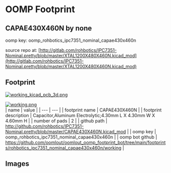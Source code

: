 # OOMP Footprint  
## CAPAE430X460N  by none  
  
oomp key: oomp_rohbotics_ipc7351_nominal_capae430x460n  
  
source repo at: [http://gitlab.com/rohbotics/IPC7351-Nominal.pretty/blob/master/XTAL1200X480X460N.kicad_mod](http://gitlab.com/rohbotics/IPC7351-Nominal.pretty/blob/master/XTAL1200X480X460N.kicad_mod)  
## Footprint  
  
[![working_kicad_pcb_3d.png](working_kicad_pcb_3d_600.png)](working_kicad_pcb_3d.png)  
  
[![working.png](working_600.png)](working.png)  
| name | value | 
| --- | --- | 
| footprint name | CAPAE430X460N | 
| footprint description | Capacitor,Aluminum Electrolytic;4.30mm L X 4.30mm W X 4.60mm H | 
| number of pads | 2 | 
| github path | http://github.com/rohbotics/IPC7351-Nominal.pretty/blob/master/CAPAE430X460N.kicad_mod | 
| oomp key | oomp_rohbotics_ipc7351_nominal_capae430x460n | 
| oomp bot github | https://github.com/oomlout/oomlout_oomp_footprint_bot/tree/main/footprints/rohbotics_ipc7351_nominal_capae430x460n/working | 
## Images  
